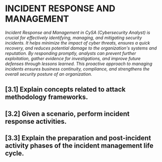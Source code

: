 # INCIDENT RESPONSE AND MANAGEMENT
*Incident Response and Management in CySA (Cybersecurity Analyst) is crucial for effectively identifying, managing, and mitigating security incidents. It helps minimize the impact of cyber threats, ensures a quick recovery, and reduces potential damage to the organization's systems and reputation. By responding promptly, analysts can prevent further exploitation, gather evidence for investigations, and improve future defenses through lessons learned. This proactive approach to managing incidents ensures business continuity, compliance, and strengthens the overall security posture of an organization.*

## [3.1] Explain concepts related to attack methodology frameworks.
## [3.2] Given a scenario, perform incident response activities.
## [3.3] Explain the preparation and post-incident activity phases of the incident management life cycle.
